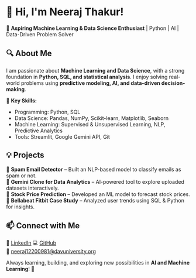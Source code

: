 # 👋 Hi, I'm Neeraj Thakur!  

🚀 **Aspiring Machine Learning & Data Science Enthusiast** | Python | AI | Data-Driven Problem Solver  

## 🔍 About Me  
I am passionate about **Machine Learning and Data Science**, with a strong foundation in **Python, SQL, and statistical analysis**. I enjoy solving real-world problems using **predictive modeling, AI, and data-driven decision-making**.  

🔹 **Key Skills:**  
- Programming: Python, SQL  
- Data Science: Pandas, NumPy, Scikit-learn, Matplotlib, Seaborn  
- Machine Learning: Supervised & Unsupervised Learning, NLP, Predictive Analytics  
- Tools: Streamlit, Google Gemini API, Git  

## 💡 Projects  
🔹 **Spam Email Detector** – Built an NLP-based model to classify emails as spam or not.  
🔹 **Gemini Clone for Data Analytics** – AI-powered tool to explore uploaded datasets interactively.  
🔹 **Stock Price Prediction** – Developed an ML model to forecast stock prices.  
🔹 **Bellabeat Fitbit Case Study** – Analyzed user trends using SQL & Python for insights.  

## 📫 Connect with Me  
🔗 [LinkedIn]([https://www.linkedin.com/in/your-profile](https://www.linkedin.com/in/neeraj-thakur-a64488271/))  
💻 [GitHub](https://github.com/sou1nonly)  
📧 neeraj12200981@davuniversity.org 

Always learning, building, and exploring new possibilities in **AI and Machine Learning**! 🚀  
